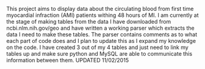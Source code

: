 This project aims to display data about the circulating blood from first time myocardial infraction (AMI) patients withing 48 hours of MI. I am currently at the stage of making tables from the data I have downloaded from ncbi.nlm.nih.gov/geo and have written a working parser which extracts the data I need to make these tables. The parser contains comments as to what each part of code does and I plan to update this as I expand my knowledge on the code. I have created 3 out of my 4 tables and just need to link my tables up and make sure python and MySQL are able to communicate this information between them. UPDATED 11/02/2015

 
